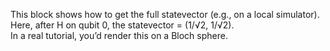 This block shows how to get the full statevector (e.g., on a local simulator).
Here, after H on qubit 0, the statevector = (1/√2, 1/√2).  
In a real tutorial, you’d render this on a Bloch sphere.
